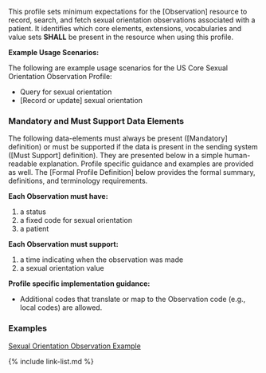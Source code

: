 
 This profile sets minimum expectations for the [Observation] resource to record, search, and fetch sexual orientation observations associated with a patient.  It identifies which core elements, extensions, vocabularies and value sets **SHALL** be present in the resource when using this profile.

**Example Usage Scenarios:**

The following are example usage scenarios for the US Core Sexual Orientation Observation Profile:

- Query for sexual orientation
- [Record or update] sexual orientation

### Mandatory and Must Support Data Elements

The following data-elements must always be present ([Mandatory] definition) or must be supported if the data is present in the sending system ([Must Support] definition). They are presented below in a simple human-readable explanation.  Profile specific guidance and examples are provided as well.  The [Formal Profile Definition] below provides the  formal summary, definitions, and  terminology requirements.  

**Each Observation must have:**

1. a status
1. a fixed code for sexual orientation
1. a patient


**Each Observation must support:**

1. a time indicating when the observation was made
1. a sexual orientation value


**Profile specific implementation guidance:**

* Additional codes that translate or map to the Observation code (e.g., local codes) are allowed.

### Examples

[Sexual Orientation Observation Example](Observation-sexual-orientation-example.html)

{% include link-list.md %}
